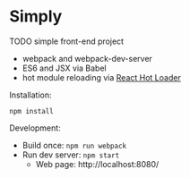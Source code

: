 # Simply

TODO simple front-end project

* webpack and webpack-dev-server
* ES6 and JSX via Babel 
* hot module reloading via [React Hot Loader](https://github.com/gaearon/react-hot-loader)

Installation:

```
npm install
```

Development:

* Build once: `npm run webpack`
* Run dev server: `npm start`
    * Web page: http://localhost:8080/
